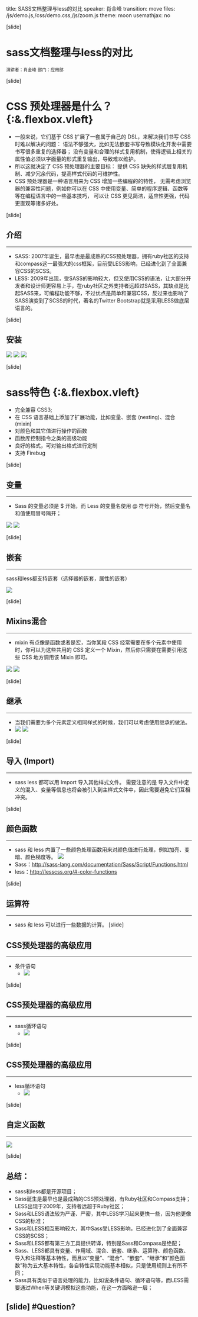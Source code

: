 title: SASS文档整理与less的对比
speaker: 肖金峰
transition: move
files: /js/demo.js,/css/demo.css,/js/zoom.js
theme: moon
usemathjax: no

[slide]

# sass文档整理与less的对比
<small>演讲者：肖金峰</small>
<small>部门：应用部</small>

[slide]

# CSS 预处理器是什么？ {:&.flexbox.vleft}
*	一般来说，它们基于 CSS 扩展了一套属于自己的 DSL，来解决我们书写 CSS 时难以解决的问题：
		语法不够强大，比如无法嵌套书写导致模块化开发中需要书写很多重复的选择器；
        没有变量和合理的样式复用机制，使得逻辑上相关的属性值必须以字面量的形式重复输出，导致难以维护。
*	所以这就决定了 CSS 预处理器的主要目标：
        提供 CSS 缺失的样式层复用机制、减少冗余代码，提高样式代码的可维护性。
*	CSS 预处理器是一种语言用来为 CSS 增加一些编程的的特性，
		无需考虑浏览器的兼容性问题，例如你可以在 CSS 中使用变量、简单的程序逻辑、函数等等在编程语言中的一些基本技巧，
		可以让 CSS 更见简洁，适应性更强，代码更直观等诸多好处。

[slide]
## 介绍
----
* SASS: 2007年诞生，最早也是最成熟的CSS预处理器，拥有ruby社区的支持和compass这一最强大的css框架，目前受LESS影响，已经进化到了全面兼容CSS的SCSS。
* LESS: 2009年出现，受SASS的影响较大，但又使用CSS的语法，让大部分开发者和设计师更容易上手，在ruby社区之外支持者远超过SASS，其缺点是比起SASS来，可编程功能不够，不过优点是简单和兼容CSS，反过来也影响了SASS演变到了SCSS的时代，著名的Twitter Bootstrap就是采用LESS做底层语言的。

[slide]
## 安装

<img src="/images/ruby.png"/>
<img src="/images/ruby-cmd.png"/>
<img src="/images/ruby-cmd-install.png"/>


[slide]

# sass特色 {:&.flexbox.vleft}
* 完全兼容 CSS3;
* 在 CSS 语言基础上添加了扩展功能，比如变量、嵌套 (nesting)、混合 (mixin)
* 对颜色和其它值进行操作的函数
* 函数库控制指令之类的高级功能
* 良好的格式，可对输出格式进行定制
* 支持 Firebug

[slide]
## 变量
----
*  Sass 的变量必须是 $ 开始，而 Less 的变量名使用 @ 符号开始，然后变量名和值使用冒号隔开；

<img src="/images/sassTest/sassTestVariable.png"/>
<img src="/images/lessTest/lessTestVariable.png"/>



[slide]
## 嵌套
----
sass和less都支持嵌套（选择器的嵌套，属性的嵌套）

<img src="/images/nesting.png"/>

[slide]
## Mixins混合
----
*  mixin 有点像是函数或者是宏，当你某段 CSS 经常需要在多个元素中使用时，你可以为这些共用的 CSS 定义一个 Mixin，然后你只需要在需要引用这些 CSS 地方调用该 Mixin 即可。
<img src="/images/sassTest/sassMixinTest.png"/>
<img src="/images/lessTest/lessMixinTest.png"/>

[slide]
## 继承
----
*  当我们需要为多个元素定义相同样式的时候，我们可以考虑使用继承的做法。
* <img src="/images/sassTest/sassExtendTest.png"/>
	<img src="/images/lessTest/lessExtendTest.png"/>

[slide]
## 导入 (Import)
----
*   sass less 都可以用 Import 导入其他样式文件。
	需要注意的是 导入文件中定义的混入、变量等信息也将会被引入到主样式文件中，因此需要避免它们互相冲突。

[slide]

## 颜色函数
----
*   sass 和 less 内置了一些颜色处理函数用来对颜色值进行处理，例如加亮、变暗、颜色梯度等。
	<img src="/images/colorFunction.png"/>
*   Sass：http://sass-lang.com/documentation/Sass/Script/Functions.html
*   less：http://lesscss.org/#-color-functions

[slide]
## 运算符
----
*   sass 和 less 可以进行一些数据的计算。
[slide]

## CSS预处理器的高级应用
----
* 条件语句
	* <img src="/images/ifTest.png"/>

[slide]

## CSS预处理器的高级应用
----
* sass循环语句
	* <img src="/images/sassTest/sassLoopTest.png"/>

[slide]

## CSS预处理器的高级应用
----
* less循环语句
	* <img src="/images/lessTest/lessLoopTest.png"/>

[slide]

## 自定义函数
----
<img src="/images/functionTest.png"/>

[slide]
## 总结：
* sass和less都是开源项目；
* Sass诞生是最早也是最成熟的CSS预处理器，有Ruby社区和Compass支持；LESS出现于2009年，支持者远超于Ruby社区；
* Sass和LESS语法较为严谨、严密，其中LESS学习起来更快一些，因为他更像CSS的标准；
* Sass和LESS相互影响较大，其中Sass受LESS影响，已经进化到了全面兼容CSS的SCSS；
* Sass和LESS都有第三方工具提供转译，特别是Sass和Compass是绝配；
* Sass、LESS都具有变量、作用域、混合、嵌套、继承、运算符、颜色函数、导入和注释等基本特性，而且以“变量”、“混合”、“嵌套”、“继承”和“颜色函数”称为五大基本特性，各自特性实现功能基本相似，只是使用规则上有所不同；
* Sass具有类似于语言处理的能力，比如说条件语句、循环语句等，而LESS需要通过When等关键词模拟这些功能，在这一方面略逊一层；

[slide]
#Question?
----





